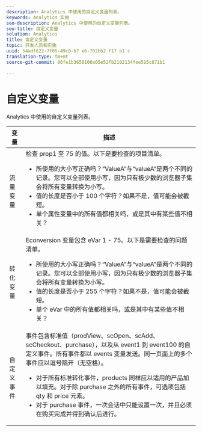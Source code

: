 ```yaml
---
description: Analytics 中使用的自定义变量列表。
keywords: Analytics 实施
seo-description: Analytics 中使用的自定义变量列表。
seo-title: 自定义变量
solution: Analytics
title: 自定义变量
topic: 开发人员和实施
uuid: 54adf622-7f05-49c0-b7 e6-702bb2 f17 b1 c
translation-type: tm+mt
source-git-commit: 86fe1b3650100a05e52fb2102134fee515c871b1

---
```



# 自定义变量

Analytics 中使用的自定义变量列表。

<table id="table_E8C7871F63F648A59644638FB56BD0E1"> 
 <thead> 
  <tr> 
   <th class="entry"> 变量 </th> 
   <th class="entry"> 描述 </th> 
  </tr> 
 </thead>
 <tbody> 
  <tr> 
   <td> 流量变量 </td> 
   <td> 检查 prop1 至 75 的值。以下是要检查的项目清单。 
    <ul id="ul_0EE2D50BA90F4F21BD63268A5082F980"> 
     <li id="li_A6E4D66E8A03400491A26A08E4945908">所使用的大小写正确吗？“ValueA”与“valueA”是两个不同的记录。您可以全部使用小写，因为只有极少数的浏览器子集会将所有变量转换为小写。 </li> 
     <li id="li_65CBFB908E7B4ED5AF9518FE5B58D4E2">值的长度是否小于 100 个字符？如果不是，值可能会被截短。 </li> 
     <li id="li_CC506D114AFE44699D89AB84BBCCEBFC"> 单个属性变量中的所有值都相关吗，或是其中有某些值不相关？ </li> 
    </ul> </td> 
  </tr> 
  <tr> 
   <td> 转化变量 </td> 
   <td> <span class="wintitle">Econversion</span> 变量包含 eVar 1 - 75。以下是需要检查的问题清单。 
    <ul id="ul_CA10C5B9F24B4C49A64CA84A9DCE8E63"> 
     <li id="li_8CCD92F3AD5E49EBA91C9B008DA47016">所使用的大小写正确吗？“ValueA”与“valueA”是两个不同的记录。您可以全部使用小写，因为只有极少数的浏览器子集会将所有变量转换为小写。 </li> 
     <li id="li_5B6FDEDB2C32409AA59D6BB0DF2346CB">值的长度是否小于 255 个字符？如果不是，值可能会被截短。 </li> 
     <li id="li_C31AFBAC99D84E96A1244E795CE7765D">单个 eVar 中的所有值都相关吗，或是其中有某些值不相关？ </li> 
    </ul> </td> 
  </tr> 
  <tr> 
   <td> 自定义事件 </td> 
   <td> 事件包含标准值（<span class="wintitle">prodView</span>、<span class="wintitle">scOpen</span>、<span class="wintitle">scAdd</span>、<span class="wintitle">scCheckout</span>、<span class="wintitle">purchase</span>），以及从 event1 到 event100 的自定义事件。所有事件都以 events 变量发送。同一页面上的多个事件应以逗号隔开（无空格）。 
    <ul id="ul_2213CC9DE892433FAF6FC1F5A2B841B4"> 
     <li id="li_15E31A9FF1654DFA93C158F422B9EAE3">对于所有标准转化事件，products 同样应以适用的产品加以填充。对于除 purchase 之外的所有事件，可选项包括 qty 和 price 元素。 </li> 
     <li id="li_03ED9AAC45DA47A58AB482E2CEBF5108">对于<span class="wintitle"> purchase </span>事件，一次会话中只能设置一次，并且必须在购买完成并得到确认后进行。 </li> 
    </ul> </td> 
  </tr> 
 </tbody> 
</table>

